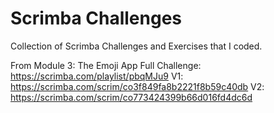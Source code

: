 # Scrimba Challenges

Collection of Scrimba Challenges and Exercises that I coded.

From Module 3: The Emoji App
Full Challenge: https://scrimba.com/playlist/pbqMJu9
V1: https://scrimba.com/scrim/co3f849fa8b2221f8b59c40db
V2: https://scrimba.com/scrim/co773424399b66d016fd4dc6d

